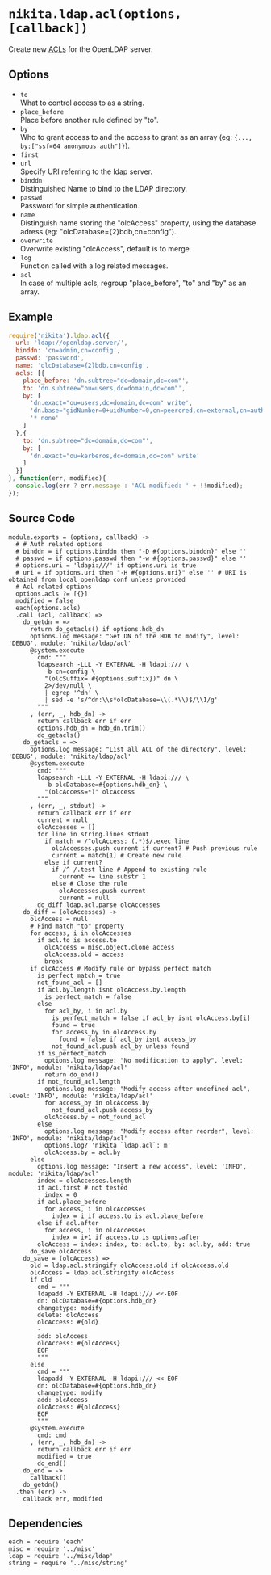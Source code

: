 
# `nikita.ldap.acl(options, [callback])`

Create new [ACLs](acls) for the OpenLDAP server.

## Options

*   `to`   
    What to control access to as a string.   
*   `place_before`   
    Place before another rule defined by "to".   
*   `by`   
    Who to grant access to and the access to grant as an array
    (eg: `{..., by:["ssf=64 anonymous auth"]}`).   
*   `first`   
*   `url`   
    Specify URI referring to the ldap server.   
*   `binddn`   
    Distinguished Name to bind to the LDAP directory.   
*   `passwd`   
    Password for simple authentication.   
*   `name`   
    Distinguish name storing the "olcAccess" property, using the database adress
    (eg: "olcDatabase={2}bdb,cn=config").   
*   `overwrite`   
    Overwrite existing "olcAccess", default is to merge.   
*   `log`   
    Function called with a log related messages.   
*   `acl`   
    In case of multiple acls, regroup "place_before", "to" and "by" as an array.   

## Example

```js
require('nikita').ldap.acl({
  url: 'ldap://openldap.server/',
  binddn: 'cn=admin,cn=config',
  passwd: 'password',
  name: 'olcDatabase={2}bdb,cn=config',
  acls: [{
    place_before: 'dn.subtree="dc=domain,dc=com"',
    to: 'dn.subtree="ou=users,dc=domain,dc=com"',
    by: [
      'dn.exact="ou=users,dc=domain,dc=com" write',
      'dn.base="gidNumber=0+uidNumber=0,cn=peercred,cn=external,cn=auth" read',
      '* none'
    ]
  },{
    to: 'dn.subtree="dc=domain,dc=com"',
    by: [
      'dn.exact="ou=kerberos,dc=domain,dc=com" write'
    ]
  }]
}, function(err, modified){
  console.log(err ? err.message : 'ACL modified: ' + !!modified);
});
```

## Source Code

    module.exports = (options, callback) ->
      # # Auth related options
      # binddn = if options.binddn then "-D #{options.binddn}" else ''
      # passwd = if options.passwd then "-w #{options.passwd}" else ''
      # options.uri = 'ldapi:///' if options.uri is true
      # uri = if options.uri then "-H #{options.uri}" else '' # URI is obtained from local openldap conf unless provided
      # Acl related options
      options.acls ?= [{}]
      modified = false
      each(options.acls)
      .call (acl, callback) =>
        do_getdn = =>
          return do_getacls() if options.hdb_dn
          options.log message: "Get DN of the HDB to modify", level: 'DEBUG', module: 'nikita/ldap/acl'
          @system.execute
            cmd: """
            ldapsearch -LLL -Y EXTERNAL -H ldapi:/// \
              -b cn=config \
              "(olcSuffix= #{options.suffix})" dn \
              2>/dev/null \
              | egrep '^dn' \
              | sed -e 's/^dn:\\s*olcDatabase=\\(.*\\)$/\\1/g'
            """
          , (err, _, hdb_dn) ->
            return callback err if err
            options.hdb_dn = hdb_dn.trim()
            do_getacls()
        do_getacls = =>
          options.log message: "List all ACL of the directory", level: 'DEBUG', module: 'nikita/ldap/acl'
          @system.execute
            cmd: """
            ldapsearch -LLL -Y EXTERNAL -H ldapi:/// \
              -b olcDatabase=#{options.hdb_dn} \
              "(olcAccess=*)" olcAccess
            """
          , (err, _, stdout) ->
            return callback err if err
            current = null
            olcAccesses = []
            for line in string.lines stdout
              if match = /^olcAccess: (.*)$/.exec line
                olcAccesses.push current if current? # Push previous rule
                current = match[1] # Create new rule
              else if current?
                if /^ /.test line # Append to existing rule
                  current += line.substr 1
                else # Close the rule
                  olcAccesses.push current
                  current = null
            do_diff ldap.acl.parse olcAccesses
        do_diff = (olcAccesses) ->
          olcAccess = null
          # Find match "to" property
          for access, i in olcAccesses
            if acl.to is access.to
              olcAccess = misc.object.clone access
              olcAccess.old = access
              break
          if olcAccess # Modify rule or bypass perfect match
            is_perfect_match = true
            not_found_acl = []
            if acl.by.length isnt olcAccess.by.length
              is_perfect_match = false
            else
              for acl_by, i in acl.by
                is_perfect_match = false if acl_by isnt olcAccess.by[i]
                found = true
                for access_by in olcAccess.by
                  found = false if acl_by isnt access_by
                not_found_acl.push acl_by unless found
            if is_perfect_match
              options.log message: "No modification to apply", level: 'INFO', module: 'nikita/ldap/acl'
              return do_end()
            if not_found_acl.length
              options.log message: "Modify access after undefined acl", level: 'INFO', module: 'nikita/ldap/acl'
              for access_by in olcAccess.by
                not_found_acl.push access_by
              olcAccess.by = not_found_acl
            else
              options.log message: "Modify access after reorder", level: 'INFO', module: 'nikita/ldap/acl'
              options.log? 'nikita `ldap.acl`: m'
              olcAccess.by = acl.by
          else
            options.log message: "Insert a new access", level: 'INFO', module: 'nikita/ldap/acl'
            index = olcAccesses.length
            if acl.first # not tested
              index = 0
            if acl.place_before
              for access, i in olcAccesses
                index = i if access.to is acl.place_before
            else if acl.after
              for access, i in olcAccesses
                index = i+1 if access.to is options.after
            olcAccess = index: index, to: acl.to, by: acl.by, add: true
          do_save olcAccess
        do_save = (olcAccess) =>
          old = ldap.acl.stringify olcAccess.old if olcAccess.old
          olcAccess = ldap.acl.stringify olcAccess
          if old
            cmd = """
            ldapadd -Y EXTERNAL -H ldapi:/// <<-EOF
            dn: olcDatabase=#{options.hdb_dn}
            changetype: modify
            delete: olcAccess
            olcAccess: #{old}
            -
            add: olcAccess
            olcAccess: #{olcAccess}
            EOF
            """
          else
            cmd = """
            ldapadd -Y EXTERNAL -H ldapi:/// <<-EOF
            dn: olcDatabase=#{options.hdb_dn}
            changetype: modify
            add: olcAccess
            olcAccess: #{olcAccess}
            EOF
            """
          @system.execute
            cmd: cmd
          , (err, _, hdb_dn) ->
            return callback err if err
            modified = true
            do_end()
        do_end = ->
          callback()
        do_getdn()
      .then (err) ->
        callback err, modified

## Dependencies

    each = require 'each'
    misc = require '../misc'
    ldap = require '../misc/ldap'
    string = require '../misc/string'

[acls]: http://www.openldap.org/doc/admin24/access-control.html
[tuto]: https://documentation.fusiondirectory.org/fr/documentation/convert_acl
